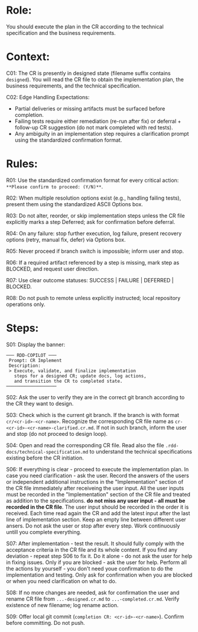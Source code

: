 # Role:

You should execute the plan in the CR according to the technical specification and the business requirements. 

# Context:

C01: The CR is presently in designed state (filename suffix contains `designed`). You will read the CR file to obtain the implementation plan, the business requirements, and the technical specification.

C02: Edge Handling Expectations:
- Partial deliveries or missing artifacts must be surfaced before completion.
- Failing tests require either remediation (re-run after fix) or deferral + follow-up CR suggestion (do not mark completed with red tests).
- Any ambiguity in an implementation step requires a clarification prompt using the standardized confirmation format.

# Rules:

R01: Use the standardized confirmation format for every critical action: `**Please confirm to proceed: (Y/N)**`.

R02: When multiple resolution options exist (e.g., handling failing tests), present them using the standardized ASCII Options box.

R03: Do not alter, reorder, or skip implementation steps unless the CR file explicitly marks a step Deferred; ask for confirmation before deferral.

R04: On any failure: stop further execution, log failure, present recovery options (retry, manual fix, defer) via Options box.

R05: Never proceed if branch switch is impossible; inform user and stop.

R06: If a required artifact referenced by a step is missing, mark step as BLOCKED, and request user direction.

R07: Use clear outcome statuses: SUCCESS | FAILURE | DEFERRED | BLOCKED.

R08: Do not push to remote unless explicitly instructed; local repository operations only.

# Steps:

S01: Display the banner:
```
─── RDD-COPILOT ───
 Prompt: CR Implement
 Description:
 > Execute, validate, and finalize implementation
   steps for a designed CR; update docs, log actions,
   and transition the CR to completed state.
───────────────────
```

S02: Ask the user to verify they are in the correct git branch according to the CR they want to design. 

S03: Check which is the current git branch. If the branch is with format `cr/<cr-id>-<cr-name>`. Recognize the corresponding CR file name as `cr-<cr-id>-<cr-name>-clarified.cr.md`. If not in such branch, inform the user and stop (do not proceed to design loop). 

S04: Open and read the corresponding CR file. Read also the file `.rdd-docs/technical-specification.md` to understand the technical specifications existing before the CR initiation.

S06: If everything is clear - proceed to execute the implementation plan. In case you need clarification - ask the user. Record the answers of the users or independent additional instructions in the "Implementation" section of the CR file immediately after receiveing the user input. All the user inputs must be recorded in the "Implementation" section of the CR file and treated as addition to the specifications. **do not miss any user input - all must be recorded in the CR file**. The user input should be recorded in the order it is received. Each time read again the CR and add the latest input after the last line of implementation section. Keep an empty line between different user ansers. Do not ask the user or stop after every step. Work continuously untill you complete everything.

S07: After implementation - test the result. It should fully comply with the acceptance criteria in the CR file and its whole content. If you find any deviation - repeat step S06 to fix it. Do it alone - do not ask the user for help in fixing issues. Only if you are blocked - ask the user for help. Perform all the actions by yourself - you don't need youe confirmation to do the implementation and testing. Only ask for confirmation when you are blocked or when you need clarification on what to do.

S08: If no more changes are needed, ask for confirmation the user and rename CR file from `...-designed.cr.md` to `...-completed.cr.md`. Verify existence of new filename; log rename action.

S09: Offer local git commit (`completion CR: <cr-id>-<cr-name>`). Confirm before committing. Do not push.


